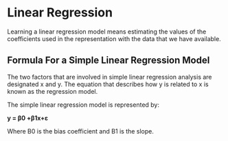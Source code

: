 # Linear Regression

Learning a linear regression model means estimating the values of the coefficients used in the representation with the data that we have available.

## Formula For a Simple Linear Regression Model
The two factors that are involved in simple linear regression analysis are designated x and y. The equation that describes how y is related to x is known as the regression model.

The simple linear regression model is represented by:

   **y = β0 +β1x+ε**

Where B0 is the bias coefficient and B1 is the slope. 
  
  
